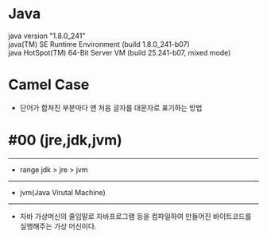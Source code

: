 Java
====

java version "1.8.0_241"   
java(TM) SE Runtime Environment (build 1.8.0_241-b07)   
java HotSpot(TM) 64-Bit Server VM (build 25.241-b07, mixed mode)

# Camel Case 
- 단어가 합쳐진 부분마다 맨 처음 글자를 대문자로 표기하는 방법


#00 (jre,jdk,jvm)
=================
- - -

* range jdk > jre > jvm
- - - 
* jvm(Java Virutal Machine)
- - -
- 자바 가상머신의 줄임말로 자바프로그램 등을 컴파일하여 만들어진 바이트코드를 실행해주는 가상 머신이다.

